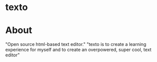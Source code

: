 # texto

# About
"Open source html-based text editor."
"texto is to create a learning experience for myself and to create an overpowered, super cool, text editor"
